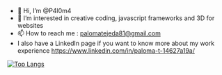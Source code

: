 - 👋 Hi, I’m @P4l0m4
- 👀 I’m interested in creative coding, javascript frameworks and 3D for websites
- 📫 How to reach me : palomatejeda81@gmail.com
- I also have a LinkedIn page if you want to know more about my work experience https://www.linkedin.com/in/paloma-t-14627a19a/


<!---
P4l0m4/P4l0m4 is a ✨ special ✨ repository because its `README.md` (this file) appears on your GitHub profile.
You can click the Preview link to take a look at your changes.
--->

[![Top Langs](https://github-readme-stats-git-masterrstaa-rickstaa.vercel.app/api/top-langs/?username=P4l0m4&theme=dracula)](https://github.com/P4l0m4/github-readme-stats)
